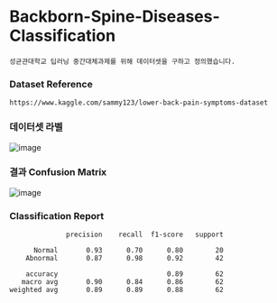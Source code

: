 # Backborn-Spine-Diseases-Classification
    성균관대학교 딥러닝 중간대체과제를 위해 데이터셋을 구하고 정의했습니다.

### Dataset Reference
    https://www.kaggle.com/sammy123/lower-back-pain-symptoms-dataset

### 데이터셋 라벨
![image](https://user-images.githubusercontent.com/50725139/102669549-37cc3700-41d2-11eb-9e7f-602de798e2bc.png)

### 결과 Confusion Matrix
![image](https://user-images.githubusercontent.com/50725139/102669577-4ca8ca80-41d2-11eb-800f-d4029aeb2de8.png)

### Classification Report
                  precision    recall  f1-score   support

          Normal       0.93      0.70      0.80        20
        Abnormal       0.87      0.98      0.92        42

        accuracy                           0.89        62
       macro avg       0.90      0.84      0.86        62
    weighted avg       0.89      0.89      0.88        62
